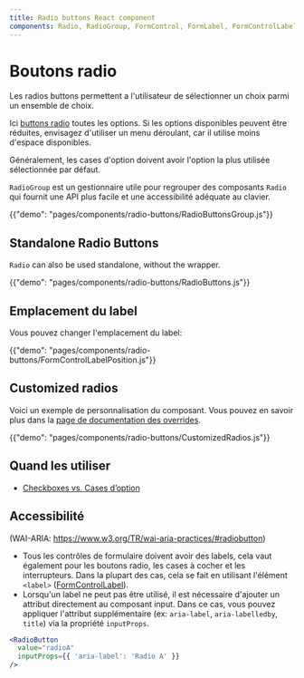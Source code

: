 ```yaml
---
title: Radio buttons React component
components: Radio, RadioGroup, FormControl, FormLabel, FormControlLabel
---
```


# Boutons radio

<p class="description">Les radios buttons permettent a l'utilisateur de sélectionner un choix parmi un ensemble de choix.</p>

Ici [buttons radio](https://material.io/design/components/selection-controls.html#radio-buttons) toutes les options. Si les options disponibles peuvent être réduites, envisagez d'utiliser un menu déroulant, car il utilise moins d'espace disponibles.

Généralement, les cases d'option doivent avoir l'option la plus utilisée sélectionnée par défaut.

`RadioGroup` est un gestionnaire utile pour regrouper des composants `Radio` qui fournit une API plus facile et une accessibilité adéquate au clavier.

{{"demo": "pages/components/radio-buttons/RadioButtonsGroup.js"}}

## Standalone Radio Buttons

`Radio` can also be used standalone, without the wrapper.

{{"demo": "pages/components/radio-buttons/RadioButtons.js"}}

## Emplacement du label

Vous pouvez changer l'emplacement du label:

{{"demo": "pages/components/radio-buttons/FormControlLabelPosition.js"}}

## Customized radios

Voici un exemple de personnalisation du composant. Vous pouvez en savoir plus dans la [page de documentation des overrides](/customization/components/).

{{"demo": "pages/components/radio-buttons/CustomizedRadios.js"}}

## Quand les utiliser

- [Checkboxes vs. Cases d’option](https://www.nngroup.com/articles/checkboxes-vs-radio-buttons/)

## Accessibilité

(WAI-ARIA: https://www.w3.org/TR/wai-aria-practices/#radiobutton)

- Tous les contrôles de formulaire doivent avoir des labels, cela vaut également pour les boutons radio, les cases à cocher et les interrupteurs. Dans la plupart des cas, cela se fait en utilisant l'élément `<label>` ([FormControlLabel](/api/form-control-label/)).
- Lorsqu'un label ne peut pas être utilisé, il est nécessaire d'ajouter un attribut directement au composant input. Dans ce cas, vous pouvez appliquer l'attribut supplémentaire (ex: `aria-label`, `aria-labelledby`, `title`) via la propriété `inputProps`.

```jsx
<RadioButton
  value="radioA"
  inputProps={{ 'aria-label': 'Radio A' }}
/>
```